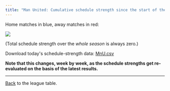 ```yaml
---
title: "Man United: Cumulative schedule strength since the start of the season"
---
```


Home matches in blue, away matches in red:


![](/assets/leagues/england-premier-league/2017/schedule-strengths/MnU.png)

(Total schedule strength over the *whole season* is always zero.)


Download today's schedule-strength data: [MnU.csv](/assets/leagues/england-premier-league/2017/schedule-strengths/MnU.csv)

**Note that this changes, week by week, as the schedule strengths get re-evaluated on the
basis of the latest results.**

-----

[Back](/leagues/england-premier-league) to the league table.


